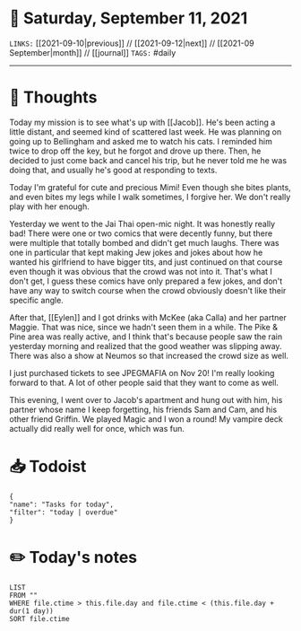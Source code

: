 # 📅 Saturday, September 11, 2021
`LINKS:` [[2021-09-10|previous]] // [[2021-09-12|next]] // [[2021-09 September|month]] // [[journal]] 
`TAGS:` #daily

---
# 💭 Thoughts
Today my mission is to see what's up with [[Jacob]]. He's been acting a little distant, and seemed kind of scattered last week. He was planning on going up to Bellingham and asked me to watch his cats. I reminded him twice to drop off the key, but he forgot and drove up there. Then, he decided to just come back and cancel his trip, but he never told me he was doing that, and usually he's good at responding to texts. 

Today I'm grateful for cute and precious Mimi! Even though she bites plants, and even bites my legs while I walk sometimes, I forgive her. We don't really play with her enough. 

Yesterday we went to the Jai Thai open-mic night. It was honestly really bad! There were one or two comics that were decently funny, but there were multiple that totally bombed and didn't get much laughs. There was one in particular that kept making Jew jokes and jokes about how he wanted his girlfriend to have bigger tits, and just continued on that course even though it was obvious that the crowd was not into it. That's what I don't get, I guess these comics have only prepared a few jokes, and don't have any way to switch course when the crowd obviously doesn't like their specific angle. 

After that, [[Eylen]] and I got drinks with McKee (aka Calla) and her partner Maggie. That was nice, since we hadn't seen them in a while. The Pike & Pine area was really active, and I think that's because people saw the rain yesterday morning and realized that the good weather was slipping away. There was also a show at Neumos so that increased the crowd size as well. 

I just purchased tickets to see JPEGMAFIA on Nov 20! I'm really looking forward to that. A lot of other people said that they want to come as well. 

This evening, I went over to Jacob's apartment and hung out with him, his partner whose name I keep forgetting, his friends Sam and Cam, and his other friend Griffin. We played Magic and I won a round! My vampire deck actually did really well for once, which was fun. 

# 📥 Todoist
```todoist
{
"name": "Tasks for today",
"filter": "today | overdue"
}
```

# ✏️ Today's notes
```dataview
LIST 
FROM ""
WHERE file.ctime > this.file.day and file.ctime < (this.file.day + dur(1 day))
SORT file.ctime
```
